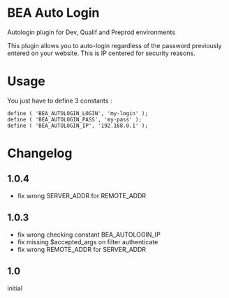# BEA Auto Login
Autologin plugin for Dev, Qualif and Preprod environments

This plugin allows you to auto-login regardless of the password previously entered on your website.
This is IP centered for security reasons.

# Usage
You just have to define 3 constants :
```
define ( 'BEA_AUTOLOGIN_LOGIN', 'my-login' );
define ( 'BEA_AUTOLOGIN_PASS', 'my-pass' );
define ( 'BEA_AUTOLOGIN_IP', '192.168.0.1' );
```
# Changelog

## 1.0.4
* fix wrong SERVER_ADDR for REMOTE_ADDR

## 1.0.3
* fix wrong checking constant BEA_AUTOLOGIN_IP
* fix missing $accepted_args on filter authenticate
* fix wrong REMOTE_ADDR for SERVER_ADDR

## 1.0
initial
